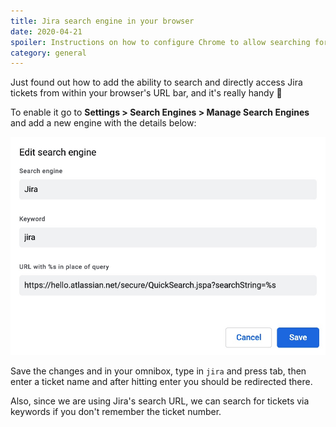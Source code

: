 ```yaml
---
title: Jira search engine in your browser
date: 2020-04-21
spoiler: Instructions on how to configure Chrome to allow searching for Jira tickets from the URL bar.
category: general
---
```


Just found out how to add the ability to search and directly access Jira tickets from within your browser's URL bar, and it's really handy
🎉

To enable it go to **Settings > Search Engines > Manage Search Engines** and add a new engine with the details below:

![](chrome-search-engine-details.jpg)

Save the changes and in your omnibox, type in `jira` and press tab, then enter a ticket name and after hitting enter you should be
redirected there.

Also, since we are using Jira's search URL, we can search for tickets via keywords if you don't remember the ticket number.
